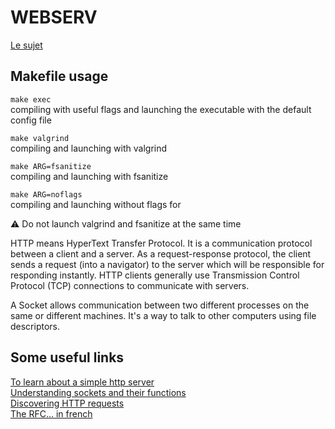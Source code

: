 # WEBSERV
[Le sujet](https://cdn.intra.42.fr/pdf/pdf/24190/en.subject.pdf)  

## Makefile usage

``` make exec ```  
compiling with useful flags and launching the executable with the default config file

``` make valgrind ```  
compiling and launching with valgrind


``` make ARG=fsanitize ```  
compiling and launching with fsanitize

``` make ARG=noflags ```  
compiling and launching without flags for 

⚠️ Do not launch valgrind and fsanitize at the same time


HTTP means HyperText Transfer Protocol. It is a communication protocol between a client and a server. As a request-response protocol, the client sends a request (into a navigator) to the server which will be responsible for responding instantly. HTTP clients generally use Transmission Control Protocol (TCP) connections to communicate with servers.

A Socket allows communication between two different processes on the same or different machines. It's a way to talk to other computers using file descriptors.


## Some useful links
[To learn about a simple http server](https://medium.com/from-the-scratch/http-server-what-do-you-need-to-know-to-build-a-simple-http-server-from-scratch-d1ef8945e4fa)  
[Understanding sockets and their functions](https://broux.developpez.com/articles/c/sockets/)  
[Discovering HTTP requests](https://www.pierre-giraud.com/http-reseau-securite-cours/requete-reponse-session/)  
[The RFC... in french](http://abcdrfc.free.fr/rfc-vf/pdf/rfc2616.pdf) 
